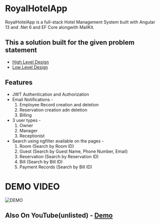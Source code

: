 # RoyalHotelApp
RoyalHotelApp is a full-stack Hotel Management System built with Angular 13 and .Net 6 and EF Core alongwith MailKit.

## This a solution built for the given problem statement
*  [High Level Design]("Online-Hotel-Management-System-HLD.docx")
*  [Low Level Design](".\Hotel-management-system-LLD-group-4.pdf")

## Features
* JWT Authentication and Authorization
* Email Notifications - 
  1. Employee Record creation and deletion
  1. Reservation creation adn deletion
  1. Billing 
* 3 user types - 
  1. Owner
  1. Manager
  1. Receptionist
* Search using ngfilter available on the pages - 
  1. Room (Search by Room ID)
  1. Guest (Search by Guest Name, Phone Number, Email)
  1. Reservation (Search by Reservation ID)
  1. Bill (Search by Bill ID)
  1. Payment Records (Search by Bill ID)

# DEMO VIDEO
![DEMO](Demo.gif "demo video")

## Also On YouTube(unlisted) - [Demo](https://youtu.be/YwoULX8NCw8)
